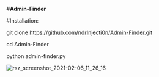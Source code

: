 #**Admin-Finder**

#Installation:

git clone https://github.com/ndrInjecti0n/Admin-Finder.git

cd Admin-Finder

python admin-finder.py

![rsz_screenshot_2021-02-06_11_26_16](https://user-images.githubusercontent.com/69281468/107110339-11348f00-6858-11eb-932e-b92fc808467c.png)

